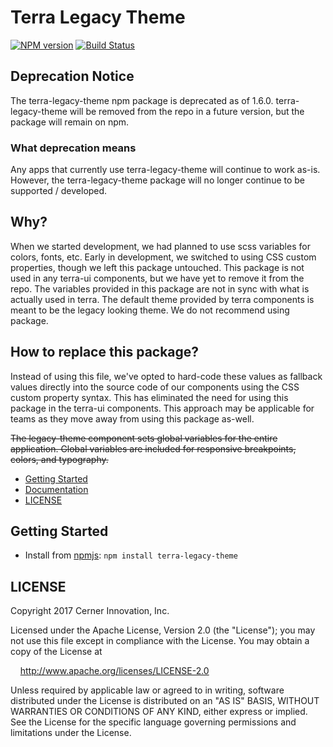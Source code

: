 # Terra Legacy Theme

[![NPM version](http://img.shields.io/npm/v/terra-legacy-theme.svg)](https://www.npmjs.org/package/terra-legacy-theme)
[![Build Status](https://travis-ci.org/cerner/terra-core.svg?branch=master)](https://travis-ci.org/cerner/terra-core)

## Deprecation Notice

The terra-legacy-theme npm package is deprecated as of 1.6.0. terra-legacy-theme will be removed from the repo in a future version, but the package will remain on npm.

### What deprecation means
Any apps that currently use terra-legacy-theme will continue to work as-is.
However, the terra-legacy-theme package will no longer continue to be supported / developed.

## Why?
When we started development, we had planned to use scss variables for colors, fonts, etc. Early in development, we switched to using CSS custom properties, though we left this package untouched. This package is not used in any terra-ui components, but we have yet to remove it from the repo. The variables provided in this package are not in sync with what is actually used in terra. The default theme provided by terra components is meant to be the legacy looking theme. We do not recommend using package.

## How to replace this package?
Instead of using this file, we've opted to hard-code these values as fallback values directly into the source code of our components using the CSS custom property syntax. This has eliminated the need for using this package in the terra-ui components. This approach may be applicable for teams as they move away from using this package as-well.

~~The legacy-theme component sets global variables for the entire application. Global variables are included for responsive breakpoints, colors, and typography.~~

- [Getting Started](#getting-started)
- [Documentation](https://github.com/cerner/terra-core/tree/master/packages/terra-legacy-theme/docs)
- [LICENSE](#license)

## Getting Started

- Install from [npmjs](https://www.npmjs.com): `npm install terra-legacy-theme`

## LICENSE

Copyright 2017 Cerner Innovation, Inc.

Licensed under the Apache License, Version 2.0 (the "License"); you may not use this file except in compliance with the License. You may obtain a copy of the License at

&nbsp;&nbsp;&nbsp;&nbsp;http://www.apache.org/licenses/LICENSE-2.0

Unless required by applicable law or agreed to in writing, software distributed under the License is distributed on an "AS IS" BASIS, WITHOUT WARRANTIES OR CONDITIONS OF ANY KIND, either express or implied. See the License for the specific language governing permissions and limitations under the License.
